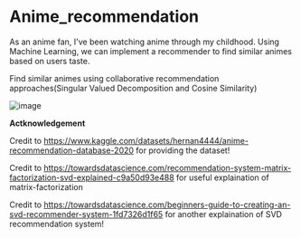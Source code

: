 # Anime_recommendation
As an anime fan, I've been watching anime through my childhood. Using Machine Learning, we can implement a recommender to find similar animes based on users taste.

Find similar animes using collaborative recommendation approaches(Singular Valued Decomposition and Cosine Similarity)


![image](https://user-images.githubusercontent.com/84426364/196785281-9bed8867-a8ad-42b3-bdfa-299835f36a38.png)



**Actknowledgement**

Credit to https://www.kaggle.com/datasets/hernan4444/anime-recommendation-database-2020 for providing the dataset!

Credit to https://towardsdatascience.com/recommendation-system-matrix-factorization-svd-explained-c9a50d93e488 for useful explaination of matrix-factorization

Credit to https://towardsdatascience.com/beginners-guide-to-creating-an-svd-recommender-system-1fd7326d1f65 for another explaination of SVD recommendation system!


